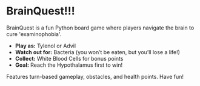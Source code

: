 # BrainQuest!!!

BrainQuest is a fun Python board game where players navigate the brain to cure 'examinophobia'.  

- **Play as:** Tylenol or Advil  
- **Watch out for:** Bacteria (you won’t be eaten, but you’ll lose a life!)  
- **Collect:** White Blood Cells for bonus points  
- **Goal:** Reach the Hypothalamus first to win!  

Features turn-based gameplay, obstacles, and health points. Have fun!
